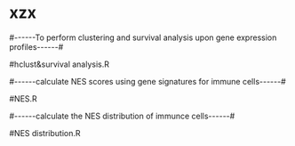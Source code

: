 # xzx

#------To perform clustering and survival analysis upon gene expression profiles------#

#hclust&survival analysis.R

#------calculate NES scores using gene signatures for immune cells------#

#NES.R

#------calculate the NES distribution of immunce cells------#

#NES distribution.R

